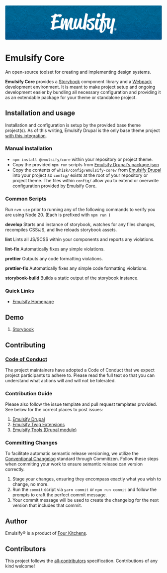 ![Emulsify Core Design System](https://github.com/emulsify-ds/.github/blob/6bd435be881bd820bddfa05d88905efe29176a0a/assets/images/header.png)

# Emulsify Core

An open-source toolset for creating and implementing design systems.

**Emulsify Core** provides a [Storybook](https://storybook.js.org/) component library and a [Webpack](https://webpack.js.org/) development environment. It is meant to make project setup and ongoing development easier by bundling all necessary configuration and providing it as an extendable package for your theme or standalone project.

## Installation and usage
Installation and configuration is setup by the provided base theme project(s). As of this writing, Emulsify Drupal is the only base theme project [with this integration](https://github.com/emulsify-ds/emulsify-drupal/blob/main/whisk/package.json#L36).

### Manual installation
- `npm install @emulsify/core` within your repository or project theme.
- Copy the provided `npm run` scripts from [Emulsify Drupal's package.json](https://github.com/emulsify-ds/emulsify-drupal/blob/main/whisk/package.json#L15)
- Copy the contents of `whisk/config/emulsify-core/` from [Emulsify Drupal](https://github.com/emulsify-ds/emulsify-drupal/tree/main/whisk/config/emulsify-core) into your project so `config/` exists at the root of your repository or project theme. The files within `config/` allow you to extend or overwrite configuration provided by Emulsify Core.

### Common Scripts

Run `nvm use` prior to running any of the following commands to verify you are using Node 20.
(Each is prefixed with `npm run `)

**develop**
Starts and instance of storybook, watches for any files changes, recompiles CSS/JS, and live reloads storybook assets.

**lint**
Lints all JS/SCSS within your components and reports any violations.

**lint-fix**
Automatically fixes any simple violations.

**prettier**
Outputs any code formatting violations.

**prettier-fix**
Automatically fixes any simple code formatting violations.

**storybook-build**
Builds a static output of the storybook instance.


### Quick Links

- [Emulsify Homepage](https://www.emulsify.info/)

## Demo

1. [Storybook](http://storybook.emulsify.info/)

## Contributing

### [Code of Conduct](https://github.com/emulsify-ds/emulsify-drupal/blob/master/CODE_OF_CONDUCT.md)

The project maintainers have adopted a Code of Conduct that we expect project participants to adhere to. Please read the full text so that you can understand what actions will and will not be tolerated.

### Contribution Guide

Please also follow the issue template and pull request templates provided. See below for the correct places to post issues:

1. [Emulsify Drupal](https://github.com/emulsify-ds/emulsify-drupal/issues)
2. [Emulsify Twig Extensions](https://github.com/emulsify-ds/emulsify-twig-extensions/issues)
3. [Emulsify Tools (Drupal module)](https://www.drupal.org/project/issues/emulsify_tools)

### Committing Changes

To facilitate automatic semantic release versioning, we utilize the [Conventional Changelog](https://github.com/conventional-changelog/conventional-changelog) standard through Commitizen. Follow these steps when commiting your work to ensure semantic release can version correctly.

1. Stage your changes, ensuring they encompass exactly what you wish to change, no more.
2. Run the `commit` script via `yarn commit` or `npm run commit` and follow the prompts to craft the perfect commit message.
3. Your commit message will be used to create the changelog for the next version that includes that commit.

## Author

Emulsify&reg; is a product of [Four Kitchens](https://fourkitchens.com).

## Contributors

<!-- ALL-CONTRIBUTORS-LIST:START - Do not remove or modify this section -->
<!-- prettier-ignore-start -->
<!-- markdownlint-disable -->
<!-- markdownlint-enable -->
<!-- prettier-ignore-end -->
<!-- ALL-CONTRIBUTORS-LIST:END -->

This project follows the [all-contributors](https://github.com/all-contributors/all-contributors) specification. Contributions of any kind welcome!
